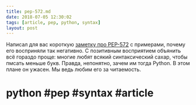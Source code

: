 ```yaml
---
title: pep-572.md
date: 2018-07-05 12:30:02
tags: [article, pep, python, syntax]
layout: post
---
```


Написал для вас короткую [заметку про PEP-572](https://github.com/orsinium/notes/blob/master/notes-ru/pep-572.md) с примерами, почему его восприняли так негативно. С позитивным восприятием объянить всё гораздо проще: многие любят всякий синтаксический сахар, чтобы пмсать меньше букв. Правда, непонятно, зачем им тогда Python. В этом плане он ужасен. Мы ведь любим его за читаемость.

# python  #pep #syntax #article

